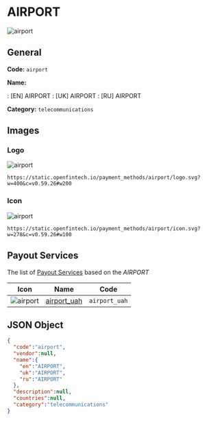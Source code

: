 
# AIRPORT 
![airport](https://static.openfintech.io/payment_methods/airport/logo.svg?w=400&c=v0.59.26#w200)  

## General 
**Code:** `airport` 
 
**Name:** 
 
:	[EN] AIRPORT 
:	[UK] AIRPORT 
:	[RU] AIRPORT 
 
**Category:** `telecommunications` 
 

## Images 

### Logo 
![airport](https://static.openfintech.io/payment_methods/airport/logo.svg?w=400&c=v0.59.26#w200)  

```
https://static.openfintech.io/payment_methods/airport/logo.svg?w=400&c=v0.59.26#w200
```  

### Icon 
![airport](https://static.openfintech.io/payment_methods/airport/icon.svg?w=278&c=v0.59.26#w100)  

```
https://static.openfintech.io/payment_methods/airport/icon.svg?w=278&c=v0.59.26#w100
```  

## Payout Services 
 
The list of [Payout Services](/payout-services/) based on the _AIRPORT_ 

|Icon|Name|Code| 
|:---:|:---:|:---:| 
|![airport](https://static.openfintech.io/payout_methods/airport/icon.png?w=278&c=v0.59.26#w40) |[airport_uah](/payout-services/airport_uah/)|`airport_uah`| 
 

## JSON Object 

```json
{
  "code":"airport",
  "vendor":null,
  "name":{
    "en":"AIRPORT",
    "uk":"AIRPORT",
    "ru":"AIRPORT"
  },
  "description":null,
  "countries":null,
  "category":"telecommunications"
}
```  
